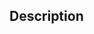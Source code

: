 ## Description

<!-- Describe the changes you made -->

<!-- Screenshots will be automatically added here by the CI workflow -->
<!-- SCREENSHOTS_PLACEHOLDER -->
